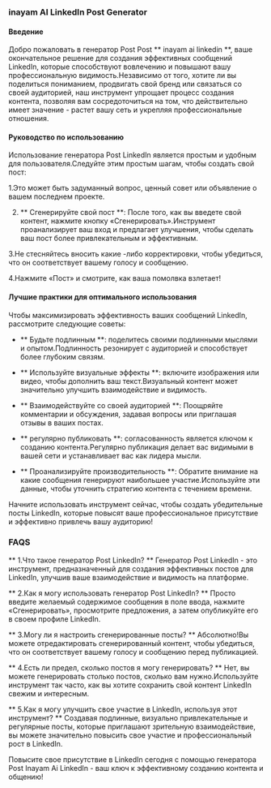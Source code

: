 ### inayam AI LinkedIn Post Generator

#### Введение
Добро пожаловать в генератор Post Post ** inayam ai linkedin **, ваше окончательное решение для создания эффективных сообщений LinkedIn, которые способствуют вовлечению и повышают вашу профессиональную видимость.Независимо от того, хотите ли вы поделиться пониманием, продвигать свой бренд или связаться со своей аудиторией, наш инструмент упрощает процесс создания контента, позволяя вам сосредоточиться на том, что действительно имеет значение - растет вашу сеть и укрепляя профессиональные отношения.

#### Руководство по использованию
Использование генератора Post LinkedIn является простым и удобным для пользователя.Следуйте этим простым шагам, чтобы создать свой пост:

1.Это может быть задуманный вопрос, ценный совет или объявление о вашем последнем проекте.

2. ** Сгенерируйте свой пост **: После того, как вы введете свой контент, нажмите кнопку «Сгенерировать».Инструмент проанализирует ваш вход и предлагает улучшения, чтобы сделать ваш пост более привлекательным и эффективным.

3.Не стесняйтесь вносить какие -либо корректировки, чтобы убедиться, что он соответствует вашему голосу и сообщению.

4.Нажмите «Пост» и смотрите, как ваша помолвка взлетает!

#### Лучшие практики для оптимального использования
Чтобы максимизировать эффективность ваших сообщений LinkedIn, рассмотрите следующие советы:

- ** Будьте подлинным **: поделитесь своими подлинными мыслями и опытом.Подлинность резонирует с аудиторией и способствует более глубоким связям.

- ** Используйте визуальные эффекты **: включите изображения или видео, чтобы дополнить ваш текст.Визуальный контент может значительно улучшить взаимодействие и видимость.

- ** Взаимодействуйте со своей аудиторией **: Поощряйте комментарии и обсуждения, задавая вопросы или приглашая отзывы в ваших постах.

- ** регулярно публиковать **: согласованность является ключом к созданию контента.Регулярно публикация делает вас видимыми в вашей сети и устанавливает вас как лидера мысли.

- ** Проанализируйте производительность **: Обратите внимание на какие сообщения генерируют наибольшее участие.Используйте эти данные, чтобы уточнить стратегию контента с течением времени.

Начните использовать инструмент сейчас, чтобы создать убедительные посты LinkedIn, которые повысят ваше профессиональное присутствие и эффективно привлечь вашу аудиторию!

### FAQS

** 1.Что такое генератор Post LinkedIn? **
Генератор Post LinkedIn - это инструмент, предназначенный для создания эффективных постов для LinkedIn, улучшив ваше взаимодействие и видимость на платформе.

** 2.Как я могу использовать генератор Post LinkedIn? **
Просто введите желаемый содержимое сообщения в поле ввода, нажмите «Сгенерировать», просмотрите предложения, а затем опубликуйте его в своем профиле LinkedIn.

** 3.Могу ли я настроить сгенерированные посты? **
Абсолютно!Вы можете отредактировать сгенерированный контент, чтобы убедиться, что он соответствует вашему голосу и сообщению перед публикацией.

** 4.Есть ли предел, сколько постов я могу генерировать? **
Нет, вы можете генерировать столько постов, сколько вам нужно.Используйте инструмент так часто, как вы хотите сохранить свой контент LinkedIn свежим и интересным.

** 5.Как я могу улучшить свое участие в LinkedIn, используя этот инструмент? **
Создавая подлинные, визуально привлекательные и регулярные посты, которые приглашают зрительную взаимодействие, вы можете значительно повысить свое участие и профессиональный рост в LinkedIn.

Повысите свое присутствие в LinkedIn сегодня с помощью генератора Post Inayam Ai LinkedIn - ваш ключ к эффективному созданию контента и общению!